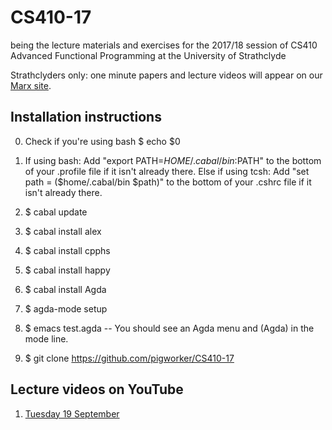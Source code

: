 # CS410-17
being the lecture materials and exercises for the 2017/18 session of CS410 Advanced Functional Programming at the University of Strathclyde

Strathclyders only: one minute papers and lecture videos will appear on our [Marx site](https://personal.cis.strath.ac.uk/conor.mcbride/Marx/?page=CS410).

## Installation instructions
0. Check if you're using bash
$ echo $0
1. If using bash: Add "export PATH=$HOME/.cabal/bin:$PATH" to the bottom of your .profile file if it isn't already there.
   Else if using tcsh: Add "set path = ($home/.cabal/bin $path)" to the bottom of your .cshrc file if it isn't already there. 

2. $ cabal update
3. $ cabal install alex
4. $ cabal install cpphs
5. $ cabal install happy
6. $ cabal install Agda
7. $ agda-mode setup
8. $ emacs test.agda -- You should see an Agda menu and (Agda) in the mode line.
9. $ git clone https://github.com/pigworker/CS410-17

## Lecture videos on YouTube

1. [Tuesday 19 September](https://www.youtube.com/watch?v=O4oczQry9Jw)
